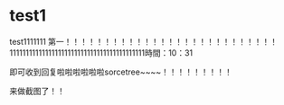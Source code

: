 # test1
test1111111
第一！！！！！！！！！！！！！！！！！！！！！！！！！！！ 111111111111111111111111111111111111111111時間：10：31


即可收到回复啦啦啦啦啦啦sorcetree~~~~！！！！！！！！！


来做截图了！！
